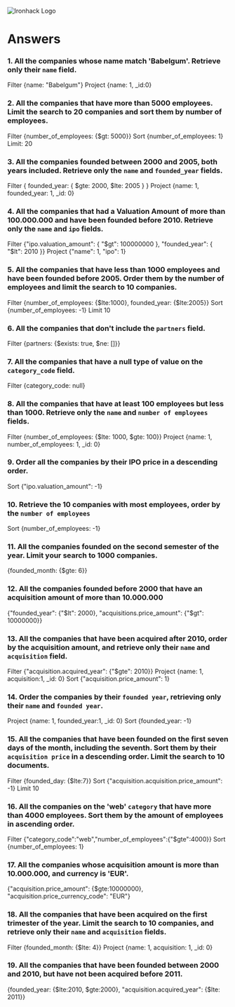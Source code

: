 ![Ironhack Logo](https://i.imgur.com/1QgrNNw.png)

# Answers

### 1. All the companies whose name match 'Babelgum'. Retrieve only their `name` field.

Filter {name: "Babelgum"}
Project {name: 1, _id:0}

### 2. All the companies that have more than 5000 employees. Limit the search to 20 companies and sort them by **number of employees**.

Filter {number_of_employees: {$gt: 5000}}
Sort {number_of_employees: 1}
Limit: 20

### 3. All the companies founded between 2000 and 2005, both years included. Retrieve only the `name` and `founded_year` fields.

Filter { founded_year: { $gte: 2000, $lte: 2005 } }
Project {name: 1, founded_year: 1, _id: 0}

### 4. All the companies that had a Valuation Amount of more than 100.000.000 and have been founded before 2010. Retrieve only the `name` and `ipo` fields.

Filter {"ipo.valuation_amount": { "$gt": 100000000 }, "founded_year": { "$lt": 2010 }}
Project {"name": 1, "ipo": 1}

### 5. All the companies that have less than 1000 employees and have been founded before 2005. Order them by the number of employees and limit the search to 10 companies.

Filter {number_of_employees: {$lte:1000}, founded_year: {$lte:2005}}
Sort {number_of_employees: -1}
Limit 10

### 6. All the companies that don't include the `partners` field.

Filter {partners: {$exists: true, $ne: []}}

### 7. All the companies that have a null type of value on the `category_code` field.

Filter {category_code: null}

### 8. All the companies that have at least 100 employees but less than 1000. Retrieve only the `name` and `number of employees` fields.

Filter {number_of_employees: {$lte: 1000, $gte: 100}}
Project {name: 1, number_of_employees: 1, _id: 0}

### 9. Order all the companies by their IPO price in a descending order.

Sort {"ipo.valuation_amount": -1}

### 10. Retrieve the 10 companies with most employees, order by the `number of employees`

Sort {number_of_employees: -1}

### 11. All the companies founded on the second semester of the year. Limit your search to 1000 companies.

{founded_month: {$gte: 6}}

### 12. All the companies founded before 2000 that have an acquisition amount of more than 10.000.000

{"founded_year": {"$lt": 2000}, "acquisitions.price_amount": {"$gt": 10000000}}

### 13. All the companies that have been acquired after 2010, order by the acquisition amount, and retrieve only their `name` and `acquisition` field.

Filter {"acquisition.acquired_year": {"$gte": 2010}}
Project {name: 1, acquisition:1, _id: 0}
Sort {"acquisition.price_amount": 1}

### 14. Order the companies by their `founded year`, retrieving only their `name` and `founded year`.

Project {name: 1, founded_year:1, \_id: 0}
Sort {founded_year: -1}

### 15. All the companies that have been founded on the first seven days of the month, including the seventh. Sort them by their `acquisition price` in a descending order. Limit the search to 10 documents.

Filter {founded_day: {$lte:7}}
Sort {"acquisition.acquisition.price_amount": -1}
Limit 10

### 16. All the companies on the 'web' `category` that have more than 4000 employees. Sort them by the amount of employees in ascending order.

Filter {"category_code":"web","number_of_employees":{"$gte":4000}}
Sort {number_of_employees: 1}

### 17. All the companies whose acquisition amount is more than 10.000.000, and currency is 'EUR'.

{"acquisition.price_amount": {$gte:10000000}, "acquisition.price_currency_code": "EUR"}

### 18. All the companies that have been acquired on the first trimester of the year. Limit the search to 10 companies, and retrieve only their `name` and `acquisition` fields.

Filter {founded_month: {$lte: 4}}
Project {name: 1, acquisition: 1, _id: 0}

### 19. All the companies that have been founded between 2000 and 2010, but have not been acquired before 2011.

{founded_year: {$lte:2010, $gte:2000}, "acquisition.acquired_year": {$lte: 2011}}
